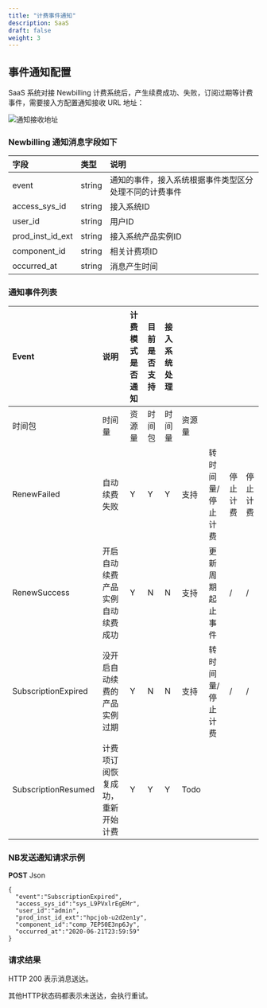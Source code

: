 ```yaml
---
title: "计费事件通知"
description: SaaS
draft: false
weight: 3
---
```

## 事件通知配置

SaaS 系统对接 Newbilling 计费系统后，产生续费成功、失败，订阅过期等计费事件，需要接入方配置通知接收 URL 地址：

![通知接收地址](/appcenter/dev-platform/saas-developer-guide/_image/event-notice.png)

### Newbilling 通知消息字段如下

| 字段             | 类型   | 说明                                                   |
| :--------------- | :----- | :----------------------------------------------------- |
| event            | string | 通知的事件，接入系统根据事件类型区分处理不同的计费事件 |
| access_sys_id    | string | 接入系统ID                                             |
| user_id          | string | 用户ID                                                 |
| prod_inst_id_ext | string | 接入系统产品实例ID                                     |
| component_id     | string | 相关计费项ID                                           |
| occurred_at      | string | 消息产生时间                                           |

### 通知事件列表

| Event               | 说明                             | 计费模式是否通知 | 目前是否支持 | 接入系统处理 |        |                   |          |          |
| :------------------ | :------------------------------- | :--------------- | :----------- | :----------- | ------ | ----------------- | -------- | -------- |
| 时间包              | 时间量                           | 资源量           | 时间包       | 时间量       | 资源量 |                   |          |          |
| RenewFailed         | 自动续费失败                     | Y                | Y            | Y            | 支持   | 转时间量/停止计费 | 停止计费 | 停止计费 |
| RenewSuccess        | 开启自动续费产品实例自动续费成功 | Y                | N            | N            | 支持   | 更新周期起止事件  | /        | /        |
| SubscriptionExpired | 没开启自动续费的产品实例过期     | Y                | N            | N            | 支持   | 转时间量/停止计费 | /        | /        |
| SubscriptionResumed | 计费项订阅恢复成功，重新开始计费 | Y                | Y            | Y            | Todo   |                   |          |          |

### NB发送通知请求示例

**POST**  Json
```
{
  "event":"SubscriptionExpired",
  "access_sys_id":"sys_L9PVxlrEgEMr",
  "user_id":"admin",
  "prod_inst_id_ext":"hpcjob-u2d2en1y",
  "component_id":"comp_7EP50E3np6Jy",
  "occurred_at":"2020-06-21T23:59:59"
}
```

### 请求结果

HTTP 200 表示消息送达。

其他HTTP状态码都表示未送达，会执行重试。